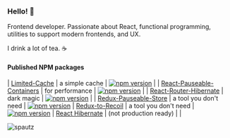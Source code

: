 ### Hello! 👋

Frontend developer. Passionate about React, functional programming, utilities to support modern frontends, and UX.

I drink a lot of tea. ☕

#### Published NPM packages

| [Limited-Cache](https://github.com/spautz/limited-cache) | a simple cache | [![npm version](https://img.shields.io/npm/v/limited-cache.svg)](https://www.npmjs.com/package/limited-cache) |
| [React-Pauseable-Containers](https://github.com/spautz/react-hibernate/tree/master/packages/react-pauseable-containers) | for performance | [![npm version](https://img.shields.io/npm/v/react-pauseable-containers.svg)](https://www.npmjs.com/package/react-pauseable-containers) |
| [React-Router-Hibernate](https://github.com/spautz/react-hibernate/tree/master/packages/react-router-hibernate) | dark magic | [![npm version](https://img.shields.io/npm/v/react-router-hibernate.svg)](https://www.npmjs.com/package/react-router-hibernate) |
| [Redux-Pauseable-Store](https://github.com/spautz/react-hibernate/tree/master/packages/redux-pauseable-store) | a tool you don't need | [![npm version](https://img.shields.io/npm/v/redux-pauseable-store.svg)](https://www.npmjs.com/package/redux-pauseable-store)
| [Redux-to-Recoil](https://github.com/spautz/redux-to-recoil) | a tool you don't need | [![npm version](https://img.shields.io/npm/v/redux-to-recoil.svg)](https://www.npmjs.com/package/redux-to-recoil)
| [React Hibernate](https://github.com/spautz/react-hibernate) | (not production ready) | |

<img align="center" src="https://github-readme-stats.vercel.app/api?username=spautz&show_icons=true&count_private=true" alt="spautz" />
